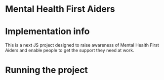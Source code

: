# Mental Health First Aiders

# Implementation info
This is a next JS project designed to raise awareness of Mental Health First Aiders and enable people to get the support they need at work.

# Running the project
